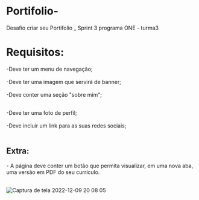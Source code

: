# Portifolio-
Desafio criar seu Portifolio _ Sprint 3 programa ONE - turma3
<h1>Requisitos:</h1>

-Deve ter um menu de navegação;<br><br>
-Deve ter uma imagem que servirá de banner;<br><br>
-Deve conter uma seção "sobre mim";<br><br>

-Deve ter uma foto de perfil;<br><br>
-Deve incluir um link para as suas redes sociais;<br><br>

<h2>Extra:</h2>
- A página deve conter um botão que permita visualizar, em uma nova aba, uma versão em PDF do seu currículo.<br><br>


![Captura de tela 2022-12-09 20 08 05](https://user-images.githubusercontent.com/114116082/206810087-f3a41f3d-c467-4947-a547-1bc4e8b1ae1c.png)


